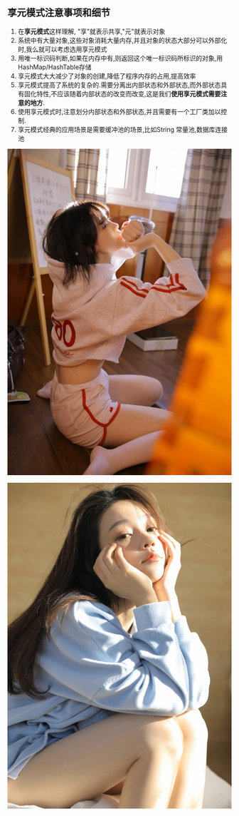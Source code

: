 
## 享元模式注意事项和细节
1. 在**享元模式**这样理解, "享"就表示共享,"元"就表示对象
2. 系统中有大量对象,这些对象消耗大量内存,并且对象的状态大部分可以外部化时,我么就可以考虑选用享元模式
3. 用唯一标识码判断,如果在内存中有,则返回这个唯一标识码所标识的对象,用HashMap/HashTable存储
4. 享元模式大大减少了对象的创建,降低了程序内存的占用,提高效率
5. 享元模式提高了系统的复杂的.需要分离出内部状态和外部状态,而外部状态具有固化特性,不应该随着内部状态的改变而改变,这是我们**使用享元模式需要注意的地方**.
6. 使用享元模式时,注意划分内部状态和外部状态,并且需要有一个工厂类加以控制.
7. 享元模式经典的应用场景是需要缓冲池的场景,比如String 常量池,数据库连接池

![](./img/mm/meizi01.jpg)

 
 
 
 
 
 
 
 
 
 
 
 
 
 
 
 
 
 
 
 
 
 
 
 
 
 
 
 
 
 
 
 
 
 
 
![](./img/mm/meizi30.jpg)
